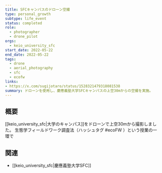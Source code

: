 ```yaml
---
title: SFCキャンパスのドローン空撮
type: personal_growth
subtype: life_event
status: completed
role:
  - photographer
  - drone_pilot
orgs:
  - keio_university_sfc
start_date: 2022-05-22
end_date: 2022-05-22
tags:
  - drone
  - aerial_photography
  - sfc
  - ecofw
links:
- https://x.com/sugijotaro/status/1528321479318081538
summary: ドローンを使用し、慶應義塾大学SFCキャンパスの上空30mからの空撮を実施。
---
```


## 概要

[[keio_university_sfc|大学のキャンパス]]をドローンで上空30mから撮影しました。
生態学フィールドワーク調査法（ハッシュタグ #​ecoFW ）という授業の一環で

## 関連
- [[keio_university_sfc|慶應義塾大学SFC]]
